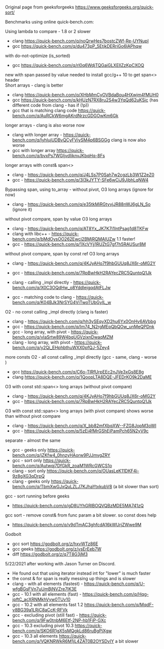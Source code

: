 Original page from geeksforgeeks https://www.geeksforgeeks.org/quick-sort/

Benchmarks using online quick-bench.com:

Using lambda to compare - 1.8 or 2 slower
* clang https://quick-bench.com/q/noQrwHes7bostcZWf-Re-UYNupI  
* gcc https://quick-bench.com/q/du473pP_5EtjkDERriGo6lAPhqw  

with do-not-optimize (is_sorted)
* gcc https://quick-bench.com/q/rl0q6WdjTQGaiGLXEIlZzKpCXOQ  

new with span passed by value
needed to install gcc/g++ 10 to get span<> header  
Short arrays - clang is better
* clang https://quick-bench.com/q/XHbMmCyOVBdaBou4HXwjm4fMUH0    
* gcc https://quick-bench.com/q/kHUzN7RX8ru2S4w3YqQd62uKSic  (has different code from clang - has if (!p))
* gcc that is matching clang code https://quick-bench.com/q/AuRCkW6mgAKrdNrzcGDGOwKm6Gk

longer arrays - clang is also worse now
* clang with longer array - https://quick-bench.com/q/lyhlujUDBvQCyFViySM4p6BSGGg clang is now also worse
* gcc with longer array https://quick-bench.com/q/bvxPs7WGljvdIiknvJKbqHq-8Fs

longer arrays with const& span<>
* clang - https://quick-bench.com/q/J4LSs7P0Sah7w2cgzLb3W1Z2eZ0
* gcc - https://quick-bench.com/q/3I3kJYTY-SFe6wCiJ9JjbhLqNW4

Bypassing span, using to_array - without pivot, O3 long arrays (ignore for now)
* clang - https://quick-bench.com/q/e35tkMiRGtyvjJR88nWJ6gLN_So  (ignore it)

without pivot compare, span by value O3 long arrays
* clang - https://quick-bench.com/q/AT8Yx_JK7K7i1IntPsag1d8TKFw
* clang with libc++ - https://quick-bench.com/q/bMdOysOO262Ewci2BMjRQMAIUZw 1.1 faster!
* gcc - https://quick-bench.com/q/1XcVYjj1RUZtG7gf7h5RAUSur8M

without pivot compare, span by const ref O3 long arrays
* clang - https://quick-bench.com/q/4KJyAHo7f9hbGUUq8JX6r-oMG2Y
* gcc - https://quick-bench.com/q/7RpBwHkH2RAYecZRC5QuntpQ1Jk

* clang - calling _impl directly - https://quick-bench.com/q/X0C3OQdHw_o8YddIejgqdAtFLJw  
* gcc - matching code to clang - https://quick-bench.com/q/K04BJk3NrSYG4ViTwoTUbGyIL_w

O2 - no const calling _impl directly (clang is faster)
* clang - https://quick-bench.com/q/hh3ySEqyXD2hu6Yx0OnHv6AVbbg    
* gcc - https://quick-bench.com/q/Im74_N2rgMEpQbQOw_unMeQPDnk
* gcc - long array, with pivot - https://quick-bench.com/q/vIaSrtw89W4bqUGVzixnDwaqMZM
* clang - long array, with pivot - https://quick-bench.com/q/y2Qi_EHphbthuWXX0pfQJ-5Zey4

more consts O2 - all const calling _impl directly (gcc - same, clang - worse )
* gcc https://quick-bench.com/q/C6o-TlRfUrpEEc2nJVe3xGs8E8g  
* clang https://quick-bench.com/q/1QoopLTA8DQE-JFEDrKO9k2DaME 

O3 with const std::span<> long arrays (without pivot compare)
* clang - https://quick-bench.com/q/4KJyAHo7f9hbGUUq8JX6r-oMG2Y    
* gcc - https://quick-bench.com/q/7RpBwHkH2RAYecZRC5QuntpQ1Jk

O3 with const std::span<> long arrays (with pivot compare) shows worse than without pivot compare
* clang - https://quick-bench.com/q/X_bb82mfXbqXW--FZG8JopM3oWI
* gcc - https://quick-bench.com/q/5zEi4fMrGShEjPamPch65N2yV9c

separate - almost the same
* gcc - geeks only https://quick-bench.com/q/jZKfw4_0hnzyHAorw9PJJmvgZRY
* gcc - sort only https://quick-bench.com/q/Autwqj7DfGkR_zoaM1WRcGWCS1o
* clang - sort only https://quick-bench.com/q/OUasLeK11DKF4i-9z8gXG3qDrpQ  
* clang - geeks only https://quick-bench.com/q/TbmXwGJxQuLZLJ7KJhaYtxkubV8  (a bit slower than sort)  

gcc - sort running before geeks
* https://quick-bench.com/q/gD8UYhGRlBOQVQBzMDE5MA741zQ 

gcc sort - remove const& from func param a bit slower. so const does help  
* https://quick-bench.com/q/v9dTmAC3ghfcdA16kWUrjZWwe9M 

Godbolt
* gcc sort https://godbolt.org/z/hxvWTz86E 
* gcc geeks https://godbolt.org/z/vsErEeb7W 
* diff https://godbolt.org/z/q7T8G3jM3  

5/22/2021 after working with Jason Turner on Discord.
* He found out that using iterator instead int for "lower" is much faster
* the const & for span is really messing up things and is slower
* clang - with all elements (fastest) - https://quick-bench.com/q/U-wfgBGsFVn7uUmBjNVZre7IK3E
* gcc - 10.1 with all elements (fast) - https://quick-bench.com/q/Hqg-jpftC_acXRNMkhVyw0TUv10
* gcc - 10.2 with all elements fast 1.2 https://quick-bench.com/q/MqdF-v8BG39a1LRiC8aCcK-RFVk
* gcc - excluding pivot (still fast) - https://quick-bench.com/q/9Fw0tnbM6Etf-2NP-hb1FiP-GXc 
* gcc - 10.3 excluding pivot 10.3 https://quick-bench.com/q/SKO6R1gX5sMQgkLd86ruBgPiXgw 
* gcc - 10.3 all elements https://quick-bench.com/q/VQKNRWkR6M1jL4ZAT0B2OYSDvIY a bit slower
